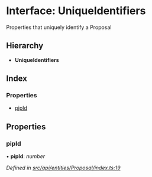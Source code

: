 # Interface: UniqueIdentifiers

Properties that uniquely identify a Proposal

## Hierarchy

* **UniqueIdentifiers**

## Index

### Properties

* [pipId](api_entities_proposal.uniqueidentifiers.md#pipid)

## Properties

###  pipId

• **pipId**: *number*

*Defined in [src/api/entities/Proposal/index.ts:19](https://github.com/PolymathNetwork/polymesh-sdk/blob/d7c2770/src/api/entities/Proposal/index.ts#L19)*
